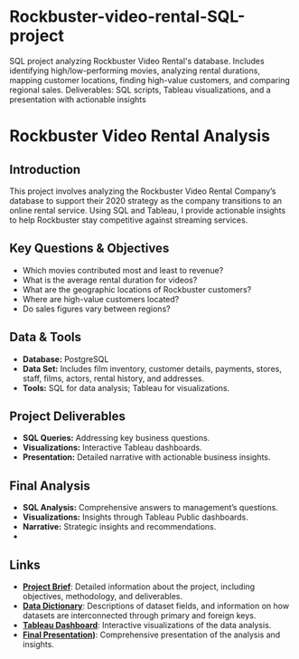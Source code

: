 # Rockbuster-video-rental-SQL-project
SQL project analyzing Rockbuster Video Rental's database. Includes identifying high/low-performing movies, analyzing rental durations, mapping customer locations, finding high-value customers, and comparing regional sales. Deliverables: SQL scripts, Tableau visualizations, and a presentation with actionable insights

# Rockbuster Video Rental Analysis

## Introduction

This project involves analyzing the Rockbuster Video Rental Company’s database to support their 2020 strategy as the company transitions to an online rental service. Using SQL and Tableau, I provide actionable insights to help Rockbuster stay competitive against streaming services.

## Key Questions & Objectives

- Which movies contributed most and least to revenue?
- What is the average rental duration for videos?
- What are the geographic locations of Rockbuster customers?
- Where are high-value customers located?
- Do sales figures vary between regions?

## Data & Tools

- **Database:** PostgreSQL
- **Data Set:** Includes film inventory, customer details, payments, stores, staff, films, actors, rental history, and addresses.
- **Tools:** SQL for data analysis; Tableau for visualizations.

## Project Deliverables

- **SQL Queries:** Addressing key business questions.
- **Visualizations:** Interactive Tableau dashboards.
- **Presentation:** Detailed narrative with actionable business insights.

## Final Analysis

- **SQL Analysis:** Comprehensive answers to management’s questions.
- **Visualizations:** Insights through Tableau Public dashboards.
- **Narrative:** Strategic insights and recommendations.
- 

## Links

- **[Project Brief](https://drive.google.com/file/d/1g70p4izFTVRQ0zuex0ZfvZ7ZKl7r2J-2/view?usp=sharing)**: Detailed information about the project, including objectives, methodology, and deliverables.
- **[Data Dictionary](https://drive.google.com/file/d/1un5LMoux02SqSivfubRw1kxcv-OLaXxh/view?usp=sharing)**: Descriptions of dataset fields, and information on how datasets are interconnected through primary and foreign keys.
- **[Tableau Dashboard](https://public.tableau.com/app/profile/buket.oztekin/vizzes)**: Interactive visualizations of the data analysis.
- **[Final Presentation](https://drive.google.com/file/d/1SUjO6cyRlrWFthoB6iUzWzZ9U7lP_dg0/view?usp=sharing))**: Comprehensive presentation of the analysis and insights.
